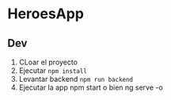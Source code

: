 # HeroesApp

## Dev

1. CLoar el proyecto
2. Ejecutar ```npm install```
3. Levantar backend ```npm run backend```
4. Ejecutar la app npm start o bien ng serve -o
